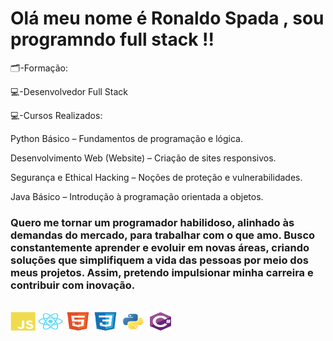 # Olá meu nome é Ronaldo Spada , sou programndo full stack !!

🗂️-Formação:

💻-Desenvolvedor Full Stack

💻-Cursos Realizados:

Python Básico – Fundamentos de programação e lógica.

Desenvolvimento Web (Website) – Criação de sites responsivos.

Segurança e Ethical Hacking – Noções de proteção e vulnerabilidades.

Java Básico – Introdução à programação orientada a objetos.

### Quero me tornar um programador habilidoso, alinhado às demandas do mercado, para trabalhar com o que amo. Busco constantemente aprender e evoluir em novas áreas, criando soluções que simplifiquem a vida das pessoas por meio dos meus projetos. Assim, pretendo impulsionar minha carreira e contribuir com inovação.


<div style="display: inline_block"><br>
  <img align="center" alt="Rafa-Js" height="30" width="40" src="https://raw.githubusercontent.com/devicons/devicon/master/icons/javascript/javascript-plain.svg">
  <img align="center" alt="Rafa-React" height="30" width="40" src="https://raw.githubusercontent.com/devicons/devicon/master/icons/react/react-original.svg">
  <img align="center" alt="Rafa-HTML" height="30" width="40" src="https://raw.githubusercontent.com/devicons/devicon/master/icons/html5/html5-original.svg">
  <img align="center" alt="Rafa-CSS" height="30" width="40" src="https://raw.githubusercontent.com/devicons/devicon/master/icons/css3/css3-original.svg">
  <img align="center" alt="Rafa-Python" height="30" width="40" src="https://raw.githubusercontent.com/devicons/devicon/master/icons/python/python-original.svg">
  <img align="center" alt="Rafa-Csharp" height="30" width="40" src="https://raw.githubusercontent.com/devicons/devicon/master/icons/csharp/csharp-original.svg">
</div>
  
  ##
